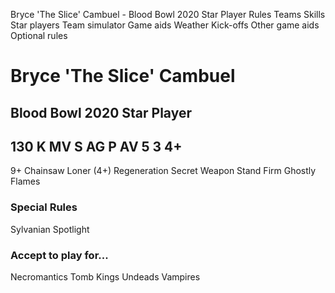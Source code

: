 ﻿
Bryce 'The Slice' Cambuel - Blood Bowl 2020 Star Player
Rules
Teams
Skills
Star players
Team simulator
Game aids
Weather
Kick-offs
Other game aids
Optional rules
# Bryce 'The Slice' Cambuel
## Blood Bowl 2020 Star Player
130 K
MV
S
AG
P
AV
5
3
4+
-
9+
Chainsaw
Loner (4+)
Regeneration
Secret Weapon
Stand Firm
Ghostly Flames
### Special Rules
Sylvanian Spotlight
### Accept to play for...
Necromantics
Tomb Kings
Undeads
Vampires
